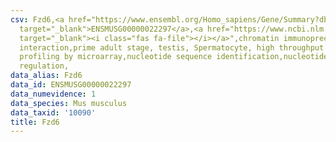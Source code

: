 ```yaml
---
csv: Fzd6,<a href="https://www.ensembl.org/Homo_sapiens/Gene/Summary?db=core;g=ENSMUSG00000022297"
  target="_blank">ENSMUSG00000022297</a>,<a href="https://www.ncbi.nlm.nih.gov/pubmed/23834426"
  target="_blank"><i class="fas fa-file"></i></a>",chromatin immunoprecipitation assay,direct
  interaction,prime adult stage, testis, Spermatocyte, high throughput transcription
  profiling by microarray,nucleotide sequence identification,nucleotide sequence identification,transcriptional
  regulation,
data_alias: Fzd6
data_id: ENSMUSG00000022297
data_numevidence: 1
data_species: Mus musculus
data_taxid: '10090'
title: Fzd6
---
```

